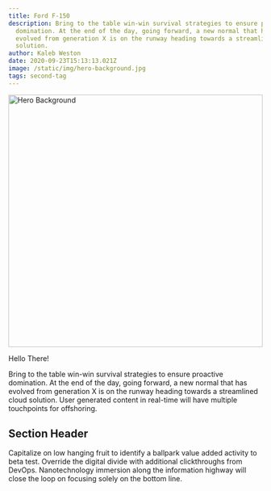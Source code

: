 ```yaml
---
title: Ford F-150
description: Bring to the table win-win survival strategies to ensure proactive
  domination. At the end of the day, going forward, a new normal that has
  evolved from generation X is on the runway heading towards a streamlined cloud
  solution.
author: Kaleb Weston
date: 2020-09-23T15:13:13.021Z
image: /static/img/hero-background.jpg
tags: second-tag
---
```

<img src="/static/img/hero-background.jpg" alt="Hero Background" style="width: 100%; height: 500px; object-fit: contain;">

H﻿ello There!

Bring to the table win-win survival strategies to ensure proactive domination. At the end of the day, going forward, a new normal that has evolved from generation X is on the runway heading towards a streamlined cloud solution. User generated content in real-time will have multiple touchpoints for offshoring.

## Section Header

Capitalize on low hanging fruit to identify a ballpark value added activity to beta test. Override the digital divide with additional clickthroughs from DevOps. Nanotechnology immersion along the information highway will close the loop on focusing solely on the bottom line.